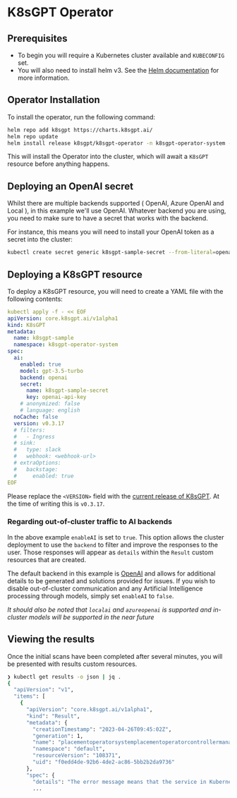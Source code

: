 # K8sGPT Operator

## Prerequisites

- To begin you will require a Kubernetes cluster available and `KUBECONFIG` set.
- You will also need to install helm v3. See the [Helm documentation](https://helm.sh/docs/intro/install/) for more information.

## Operator Installation

To install the operator, run the following command:

```bash
helm repo add k8sgpt https://charts.k8sgpt.ai/
helm repo update
helm install release k8sgpt/k8sgpt-operator -n k8sgpt-operator-system --create-namespace
```

This will install the Operator into the cluster, which will await a `K8sGPT` resource before anything happens.

## Deploying an OpenAI secret

Whilst there are multiple backends supported ( OpenAI, Azure OpenAI and Local ), in this example we'll use OpenAI.
Whatever backend you are using, you need to make sure to have a secret that works with the backend.

For instance, this means you will need to install your OpenAI token as a secret into the cluster:

```bash
kubectl create secret generic k8sgpt-sample-secret --from-literal=openai-api-key=$OPENAI_TOKEN -n k8sgpt-operator-system
```

## Deploying a K8sGPT resource

To deploy a K8sGPT resource, you will need to create a YAML file with the following contents:

```yaml
kubectl apply -f - << EOF
apiVersion: core.k8sgpt.ai/v1alpha1
kind: K8sGPT
metadata:
  name: k8sgpt-sample
  namespace: k8sgpt-operator-system
spec:
  ai:
    enabled: true
    model: gpt-3.5-turbo
    backend: openai
    secret:
      name: k8sgpt-sample-secret
      key: openai-api-key
    # anonymized: false
    # language: english
  noCache: false
  version: v0.3.17
  # filters:
  #   - Ingress
  # sink:
  #   type: slack
  #   webhook: <webhook-url>
  # extraOptions:
  #   backstage:
  #     enabled: true
EOF
```

Please replace the `<VERSION>` field with the [current release of K8sGPT](https://github.com/k8sgpt-ai/k8sgpt/releases). At the time of writing this is `v0.3.17`.

### Regarding out-of-cluster traffic to AI backends

In the above example `enableAI` is set to `true`.
This option allows the cluster deployment to use the `backend` to filter and improve the responses to the user.
Those responses will appear as `details` within the `Result` custom resources that are created.

The default backend in this example is [OpenAI](https://openai.com/) and allows for additional details to be generated and solutions provided for issues.
If you wish to disable out-of-cluster communication and any Artificial Intelligence processing through models, simply set `enableAI` to `false`.

_It should also be noted that `localai` and `azureopenai` is supported and in-cluster models will be supported in the near future_

## Viewing the results

Once the initial scans have been completed after several minutes, you will be presented with results custom resources.

```bash
❯ kubectl get results -o json | jq .
{
  "apiVersion": "v1",
  "items": [
    {
      "apiVersion": "core.k8sgpt.ai/v1alpha1",
      "kind": "Result",
      "metadata": {
        "creationTimestamp": "2023-04-26T09:45:02Z",
        "generation": 1,
        "name": "placementoperatorsystemplacementoperatorcontrollermanagermetricsservice",
        "namespace": "default",
        "resourceVersion": "108371",
        "uid": "f0edd4de-92b6-4de2-ac86-5bb2b2da9736"
      },
      "spec": {
        "details": "The error message means that the service in Kubernetes doesn't have any associated endpoints, which should have been labeled with \"control-plane=controller-manager\". \n\nTo solve this issue, you need to add the \"control-plane=controller-manager\" label to the endpoint that matches the service. Once the endpoint is labeled correctly, Kubernetes can associate it with the service, and the error should be resolved.",
        ...
```

